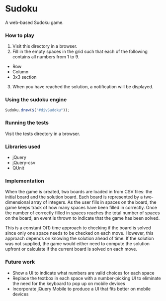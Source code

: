 Sudoku
======

A web-based Sudoku game.

### How to play
1. Visit this directory in a browser.
2. Fill in the empty spaces in the grid such that each of the following contains all numbers from 1 to 9.
  * Row
  * Column
  * 3x3 section
3. When you have reached the solution, a notification will be displayed.

### Using the sudoku engine
```js
Sudoku.draw($("#divSudoku"));
```

### Running the tests
Visit the tests directory in a browser.

### Libraries used
* jQuery
* jQuery-csv
* QUnit

### Implementation
When the game is created, two boards are loaded in from CSV files: the initial board and the solution board. Each board is represented by a two-dimensional array of integers. As the user fills in spaces on the board, the game keeps track of how many spaces have been filled in correctly. Once the number of correctly filled in spaces reaches the total number of spaces on the board, an event is thrown to indicate that the game has been solved.

This is a constant O(1) time approach to checking if the board is solved since only one space needs to be checked on each move. However, this approach depends on knowing the solution ahead of time. If the solution was not supplied, the game would either need to compute the solution upfront or calculate if the current board is solved on each move.

### Future work
* Show a UI to indicate what numbers are valid choices for each space
* Replace the textbox in each space with a number-picking UI to eliminate the need for the keyboard to pop up on mobile devices
* Incorporate jQuery Mobile to produce a UI that fits better on mobile devices